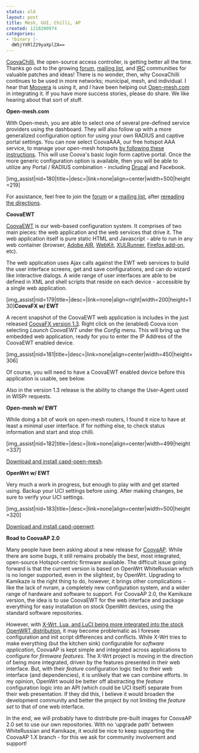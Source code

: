 ```yaml
---
status: old
layout: post
title: Mesh, GUI, Chilli, AP
created: 1218200974
categories:
- !binary |-
  dW5jYXRlZ29yaXplZA==
---
```

<a href="/CoovaChilli">CoovaChilli</a>, the open-source access controller, is getting better all the time. Thanks go out to the growing <a href="/forum/">forum</a>, <a href="/MailingLists">mailing list</a>, and <a href="/wiki/IRC">IRC</a> communities for valuable patches and ideas! There is no wonder, then, why CoovaChilli continues to be used in more networks; municipal, mesh, and individual. I hear that <a target="_blank" href="http://www.moovera.com/">Moovera</a> is using it, and I have been helping out <a target="_blank" href="http://open-mesh.com/">Open-mesh.com</a> in integrating it. If you have more success stories, please do share. We like hearing about that sort of stuff.

<strong>Open-mesh.com</strong>

With Open-mesh, you are able to select one of several pre-defined service providers using the dashboard. They will also follow up with a more generalized configuration option for using your own RADIUS and captive portal settings. You can now select CoovaAAA, our free hotspot AAA service, to manage your open-mesh hotspots <a href="/CoovaAAA/OpenMesh">by following these instructions</a>. This will use Coova's basic login form captive portal. Once the more generic configuration option is available, then you will be able to utilize any Portal / RADIUS combination - including <a href="/node/135">Drupal</a> and Facebook.

[img_assist|nid=180|title=|desc=|link=none|align=center|width=500|height=219]

For assistance, feel free to join the <a href="/forum/">forum</a> or a <a href="/MailingLists">mailing list</a>, after <a href="/CoovaAAA/OpenMesh">rereading the directions</a>.

<span style="font-weight: bold">CoovaEWT</span>

<a href="http://www.coova.com/CoovaEWT">CoovaEWT</a> is our web-based configuration system. It comprises of two main pieces: the web application and the web services that drive it. The web application itself is pure static HTML and Javascript - able to run in any web container (browser, <a target="_blank" href="http://www.adobe.com/products/air/">Adobe AIR</a>, <a target="_blank" href="http://webkit.org/">WebKit</a>, <a target="_blank" href="http://developer.mozilla.org/en/docs/XULRunner">XULRunner</a>, <a target="_blank" href="http://developer.mozilla.org/en/docs/Building_an_Extension">Firefox add-on</a>, etc).

The web application uses Ajax calls against the EWT web services to build the user interface screens, get and save configurations, and can do wizard like interactive dialogs. A wide range of user interfaces are able to be defined in XML and shell scripts that reside on each device - accessible by  a single web application.

[img_assist|nid=179|title=|desc=|link=none|align=right|width=200|height=130]<span style="font-weight: bold">CoovaFX w/ EWT</span>

A recent snapshot of the CoovaEWT web application is includes in the just released <a href="/wiki/CoovaFX">CoovaFX version 1.3</a>. Right click on the (enabled) Coova icon selecting <span style="font-style: italic">Launch CoovaEWT</span> under the <span style="font-style: italic">Config</span> menu. This will bring up the embedded web application, ready for you to enter the IP Address of the CoovaEWT enabled device.

[img_assist|nid=181|title=|desc=|link=none|align=center|width=450|height=306]

Of course, you will need to have a CoovaEWT enabled device before this application is usable, see below.

Also in the version 1.3 release is the ability to change the User-Agent used in WISPr requests.

<strong>Open-mesh w/ EWT</strong>

While doing a bit of work on open-mesh routers, I found it nice to have at least a minimal user interface. If for nothing else, to check status information and start and stop chilli.

[img_assist|nid=182|title=|desc=|link=none|align=center|width=499|height=337]

<a href="/wiki/CoovaEWT/OpenMesh">Download and install capd-open-mesh</a>.

<strong>OpenWrt w/ EWT</strong>

Very much a work in progress, but enough to play with and get started using. Backup your UCI settings before using. After making changes, be sure to verify your UCI settings.

[img_assist|nid=183|title=|desc=|link=none|align=center|width=500|height=320]

<a href="/wiki/CoovaEWT/OpenWrt">Download and install capd-openwrt</a>.

<strong>Road to CoovaAP 2.0</strong>

Many people have been asking about a new release for <a href="/wiki/CoovaAP">CoovaAP</a>. While there are some bugs, it still remains probably the best, most integrated, open-source Hotspot-centric firmware available. The difficult issue going forward is that the current version is based on OpenWrt WhiteRussian which is no longer supported, even in the slightest, by OpenWrt. Upgrading to Kamikaze is the right thing to do, however, it brings other complications - like the lack of nvram, a completely new configuration system, and a wider range of hardware and software to support. For CoovaAP 2.0, the Kamikaze version, the idea is to use CoovaEWT for the web interface and package everything for easy installation on stock OpenWrt devices, using the standard software repositories.

However, with <a target="_blank" href="http://www.mail-archive.com/openwrt-devel@lists.openwrt.org/msg01710.html">X-Wrt, Lua, and LuCI being more integrated into the stock OpenWRT distribution</a>, it may become problematic as I foresee configuration and init script differences and conflicts. While X-Wrt tries to make everything (but the kitchen sink) configurable for <span style="font-style: italic">software</span> <span style="font-style: italic">application</span>, CoovaAP is kept simple and integrated across applications to configure for <span style="font-style: italic">firmware</span> <span style="font-style: italic">features</span>. The X-Wrt project is moving in the direction of being more integrated, driven by the features presented in their web interface. But, with their <span style="font-style: italic">feature</span> configuration logic tied to their web interface (and dependencies), it is unlikely that we can combine efforts. In my opinion, OpenWrt would be better off abstracting the <span style="font-style: italic">feature</span> configuration logic into an API (which could be UCI itself) separate from their web presentation. If they did this, I believe it would broaden the development community and better the project by not limiting the <span style="font-style: italic">feature set</span> to that of one web interface.

In the end, we will probably have to distribute pre-built images for CoovaAP 2.0 set to use our own repositories. With no 'upgrade path' between WhiteRussian and Kamikaze, it would be nice to keep supporting the CoovaAP 1.X branch - for this we ask for community involvement and support!
